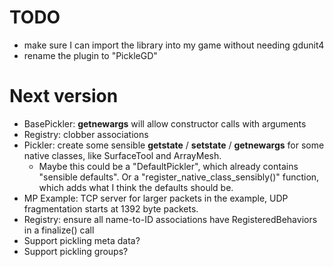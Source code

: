 
# TODO
- make sure I can import the library into my game without needing gdunit4
- rename the plugin to "PickleGD"

# Next version
- BasePickler: __getnewargs__ will allow constructor calls with arguments
- Registry: clobber associations
- Pickler: create some sensible __getstate__ / __setstate__ / __getnewargs__ for some native classes, like SurfaceTool and ArrayMesh.
	- Maybe this could be a "DefaultPickler", which already contains "sensible defaults". Or a "register_native_class_sensibly()"
	function, which adds what I think the defaults should be.
- MP Example: TCP server for larger packets in the example, UDP fragmentation starts at 1392 byte packets.
- Registry: ensure all name-to-ID associations have RegisteredBehaviors in a finalize() call
- Support pickling meta data?
- Support pickling groups?
